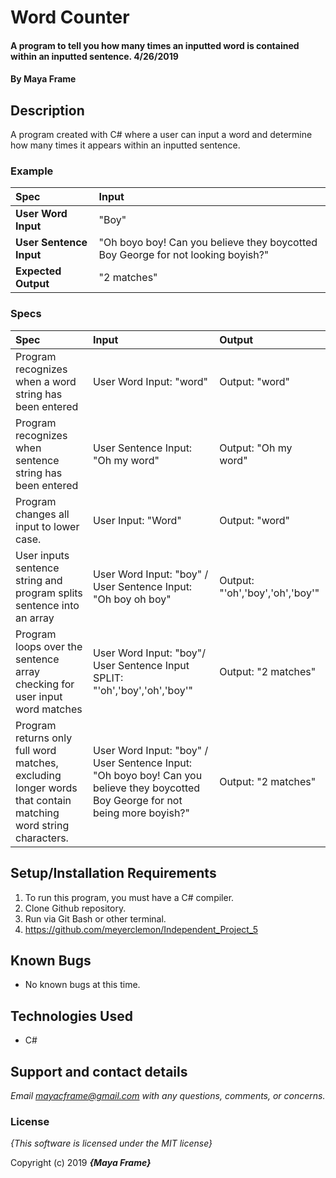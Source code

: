 # Word Counter

#### A program to tell you how many times an inputted word is contained within an inputted sentence. 4/26/2019

#### By **Maya Frame**

## Description
A program created with C# where a user can input a word and determine how many times it appears within an inputted sentence.

### Example
| Spec | Input |
| :-------------     | :------------- |
| **User Word Input** | "Boy" |  
| **User Sentence Input** | "Oh boyo boy! Can you believe they boycotted Boy George for not looking boyish?" |
| **Expected Output** | "2 matches" |

### Specs
| Spec | Input |Output|
| :-------------     | :------------- | :------------- |
| Program recognizes when a word string has been entered| User Word Input: "word"| Output: "word"|
| Program recognizes when sentence string has been entered| User Sentence Input: "Oh my word" | Output: "Oh my word" | 
| Program changes all input to lower case. | User Input: "Word" | Output: "word" | 
| User inputs sentence string and program splits sentence into an array| User Word Input: "boy" / User Sentence Input: "Oh boy oh boy" | Output: "'oh','boy','oh','boy'" | 
| Program loops over the sentence array checking for user input word matches| User Word Input: "boy"/ User Sentence Input SPLIT: "'oh','boy','oh','boy'"| Output: "2 matches"|
| Program returns only full word matches, excluding longer words that contain matching word string characters.| User Word Input: "boy" / User Sentence Input: "Oh boyo boy! Can you believe they boycotted Boy George for not being more boyish?" | Output: "2 matches" |

## Setup/Installation Requirements

1. To run this program, you must have a C# compiler.
2. Clone Github repository.
3. Run via Git Bash or other terminal.
4. https://github.com/meyerclemon/Independent_Project_5

## Known Bugs
* No known bugs at this time.

## Technologies Used
* C#

## Support and contact details

_Email mayacframe@gmail.com with any questions, comments, or concerns._

### License

*{This software is licensed under the MIT license}*

Copyright (c) 2019 **_{Maya Frame}_**
